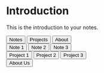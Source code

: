 # Introduction

This is the introduction to your notes.

<div class="horizontal-nav">
  <button class="horizontal-nav-button">Notes</button>
  <button class="horizontal-nav-button">Projects</button>
  <button class="horizontal-nav-button">About</button>
</div>

<div class="vertical-nav">
  <div class="vertical-nav-content">
    <button>Note 1</button>
    <button>Note 2</button>
    <button>Note 3</button>
  </div>

  <div class="vertical-nav-content">
    <button>Project 1</button>
    <button>Project 2</button>
    <button>Project 3</button>
  </div>

  <div class="vertical-nav-content">
    <button>About Us</button>
  </div>
</div>
